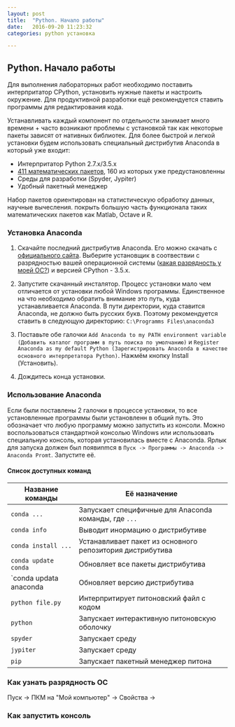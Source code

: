 ```yaml
---
layout: post
title:  "Python. Начало работы"
date:   2016-09-20 11:23:32
categories: python установка

---
```



## Python. Начало работы
Для выполнения лабораторных работ необходимо поставить интерпритатор CPython, установить нужные пакеты и настроить окружение. Для продуктивной разработки ещё рекомендуется ставить программы для редактирования кода.

Устанавливать каждый компонент по отдельности занимает много времени + часто возникают проблемы с установкой так как некоторые пакеты зависят от нативных библиотек.
Для более быстрой и легкой установки будем использовать специальный дистрибутив Anaconda в который уже входит:

* Интерпритатор Python 2.7.x/3.5.x
* [411 математических пакетов](https://docs.continuum.io/anaconda/pkg-docs), 160 из которых уже предустановленны
* Среды для разработки (Spyder, Jypiter)
* Удобный пакетный менеджер

Набор пакетов ориентирован на статистическую обработку данных, научные вычесления. покрыть большую часть функционала таких математических пакетов как Matlab, Octave и R.

### Установка Anaconda
1. Скачайте последний дистрибутив Anaconda. Его можно скачать с [официального сайта](https://www.continuum.io/downloads). Выберите установщик в соотвествии c разрядностью вашей операционной системы ([какая разрядность у моей ОС?]()) и версией CPython - 3.5.x.
2. Запустите скачанный инсталятор. Процесс установки мало чем отличается от установки любой Windows программы. Единственное на что необходимо обратить внимание это путь, куда устанавливается Anaconda.
В пути директории, куда ставится Anaconda, не должно быть русских букв. Поэтому рекомендуется ставить в следующую директорию:
`C:\Programms Files\anaconda3`

3. Поставьте обе галочки `Add Anaconda to my PATH environment variable (Добавить каталог программ в путь поиска по умолчанию)` и `Register Anaconda as my default Python (Зарегистрировать Anaconda в качестве основного интерпретатора Python)`. Нажмём кнопку Install (Установить).

4. Дождитесь конца установки.

### Использование Anaconda
Если были поставлены 2 галочки в процессе установки, то все установленные программы были установленн в общий путь. Это обозначает что любую программу можно запустить из консоли. Можно воспользоваться стандартной конcолью Windows или использовать специальную консоль, которая установилась вместе с Anaconda. Ярлык для запуска должен был появиnmся в `Пуск -> Программы -> Anaconda -> Anaconda Promt`.
Запустите её.
#### Список доступных команд
|Название команды|Её назначение|
|----------------|-------------|
|`conda ...`     |Запускает специфичные для Anaconda команды, где `...`|
|`conda info`    |Выводит инормацию о дистрибутиве
|`conda install ...`|Устанавливает пакет из основного репозитория дистрибутива|
|`conda update conda`|Обновляет все пакеты дистрибутива|
|`conda updata anaconda|Обновляет версию дистрибутива|
|`python file.py`|Интерпритирует питоновский файл с кодом|
|`python`        |Запускает интерактивную питоновскую оболочку| 
|`spyder`        |Запускает среду|
|`jypiter`       |Запускает среду|
|`pip`           |Запускает пакетный менеджер питона|


### Как узнать разрядность ОС
Пуск -> ПКМ на "Мой компьютер" -> Свойства ->
### Как запустить консоль

